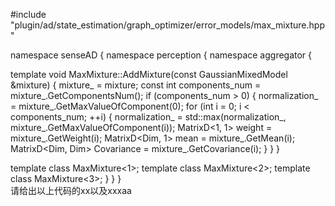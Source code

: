 

#include "plugin/ad/state_estimation/graph_optimizer/error_models/max_mixture.hpp"

namespace senseAD {
namespace perception {
namespace aggregator {

template <int Dim>
void MaxMixture<Dim>::AddMixture(const GaussianMixedModel<Dim> &mixture) {
    mixture_ = mixture;
    const int components_num = mixture_.GetComponentsNum();
    if (components_num > 0) {
        normalization_ = mixture_.GetMaxValueOfComponent(0);
        for (int i = 0; i < components_num; ++i) {
            normalization_ =
                std::max(normalization_, mixture_.GetMaxValueOfComponent(i));
            MatrixD<1, 1> weight = mixture_.GetWeight(i);
            MatrixD<Dim, 1> mean = mixture_.GetMean(i);
            MatrixD<Dim, Dim> Covariance = mixture_.GetCovariance(i);
        }
    }
}

template class MaxMixture<1>;
template class MaxMixture<2>;
template class MaxMixture<3>;
}  }  }  
请给出以上代码的xx以及xxxaa
